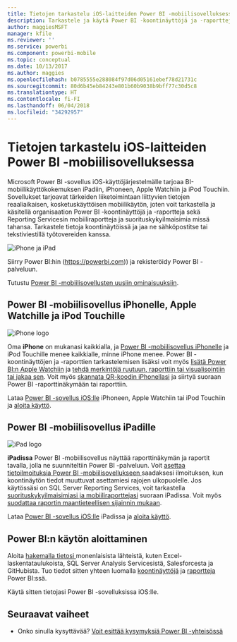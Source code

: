 ```yaml
---
title: Tietojen tarkastelu iOS-laitteiden Power BI -mobiilisovelluksessa
description: Tarkastele ja käytä Power BI -koontinäyttöjä ja -raportteja sekä Reporting Servicesin mobiiliraportteja ja suorituskykyilmaisimia iPadilla, iPhonella, Apple Watchilla ja iPod Touchilla.
author: maggiesMSFT
manager: kfile
ms.reviewer: ''
ms.service: powerbi
ms.component: powerbi-mobile
ms.topic: conceptual
ms.date: 10/13/2017
ms.author: maggies
ms.openlocfilehash: b0785555e288084f97d06d05161ebef78d21731c
ms.sourcegitcommit: 80d6b45eb84243e801b60b9038b9bff77c30d5c8
ms.translationtype: HT
ms.contentlocale: fi-FI
ms.lasthandoff: 06/04/2018
ms.locfileid: "34292957"
---
```

# <a name="explore-your-data-on-the-power-bi-mobile-app-for-ios-devices"></a>Tietojen tarkastelu iOS-laitteiden Power BI -mobiilisovelluksessa
Microsoft Power BI -sovellus iOS-käyttöjärjestelmälle tarjoaa BI-mobiilikäyttökokemuksen iPadiin, iPhoneen, Apple Watchiin ja iPod Touchiin. Sovellukset tarjoavat tärkeiden liiketoimintaan liittyvien tietojen reaaliaikaisen, kosketuskäyttöisen mobiilikäytön, joten voit tarkastella ja käsitellä organisaation Power BI -koontinäyttöjä ja -raportteja sekä Reporting Servicesin mobiiliraportteja ja suorituskykyilmaisimia missä tahansa. Tarkastele tietoja koontinäytöissä ja jaa ne sähköpostitse tai tekstiviestillä työtovereiden kanssa.

![iPhone ja iPad](media/mobile-ios-ipad-iphone-apps/pbi_ipad_iphonedevices.png)

Siirry Power BI:hin (https://powerbi.com)) ja rekisteröidy Power BI -palveluun.

Tutustu [Power BI -mobiilisovellusten uusiin ominaisuuksiin](mobile-whats-new-in-the-mobile-apps.md).

## <a name="power-bi-mobile-app-for-iphone-apple-watch-and-ipod-touch"></a>Power BI -mobiilisovellus iPhonelle, Apple Watchille ja iPod Touchille
![iPhone logo](media/mobile-ios-ipad-iphone-apps/iphone-logo-40-px.png)

Oma **iPhone** on mukanasi kaikkialla, ja [Power BI -mobiilisovellus iPhonelle](mobile-ipad-app-get-started.md) ja iPod Touchille menee kaikkialle, minne iPhone menee. Power BI -koontinäyttöjen ja -raporttien tarkastelemisen lisäksi voit myös [lisätä Power BI:n Apple Watchiin](mobile-apple-watch.md) ja [tehdä merkintöjä ruutuun, raporttiin tai visualisointiin tai jakaa sen](mobile-annotate-and-share-a-tile-from-the-mobile-apps.md). Voit myös [skannata QR-koodin iPhonellasi](mobile-apps-qr-code.md) ja siirtyä suoraan Power BI -raporttinäkymään tai raporttiin.

Lataa [Power BI -sovellus iOS:lle](http://go.microsoft.com/fwlink/?LinkId=522062) iPhoneen, Apple Watchiin tai iPod Touchiin ja [aloita käyttö](mobile-iphone-app-get-started.md).

## <a name="power-bi-mobile-app-for-ipad"></a>Power BI -mobiilisovellus iPadille
![iPad logo](media/mobile-ios-ipad-iphone-apps/ipad-logo-40-px.png)

**iPadissa** Power BI -mobiilisovellus näyttää raporttinäkymän ja raportit tavalla, jolla ne suunniteltiin Power BI -palveluun. Voit [asettaa tietoilmoituksia Power BI -mobiilisovellukseen ](mobile-set-data-alerts-in-the-mobile-apps.md) saadaksesi ilmoituksen, kun koontinäytön tiedot muuttuvat asettamiesi rajojen ulkopuolelle. Jos käytössäsi on SQL Server Reporting Services, voit tarkastella [suorituskykyilmaisimiasi ja mobiiliraporttejasi](mobile-app-ssrs-kpis-mobile-on-premises-reports.md) suoraan iPadissa. Voit myös [suodattaa raportin maantieteellisen sijainnin mukaan](mobile-apps-geographic-filtering.md).  

Lataa [Power BI -sovellus iOS:lle](http://go.microsoft.com/fwlink/?LinkId=522062) iPadissa ja [aloita käyttö](mobile-ipad-app-get-started.md).

## <a name="get-started-with-power-bi"></a>Power BI:n käytön aloittaminen
Aloita [hakemalla tietosi ](service-get-data.md) monenlaisista lähteistä, kuten Excel-laskentataulukoista, SQL Server Analysis Servicesistä, Salesforcesta ja GitHubista. Tuo tiedot sitten yhteen luomalla [koontinäyttöjä](service-dashboards.md) ja [raportteja](service-reports.md) Power BI:ssä.

Käytä sitten tietojasi Power BI -sovelluksissa iOS:lle.

## <a name="next-steps"></a>Seuraavat vaiheet
* Onko sinulla kysyttävää? [Voit esittää kysymyksiä Power BI -yhteisössä](http://community.powerbi.com/)

